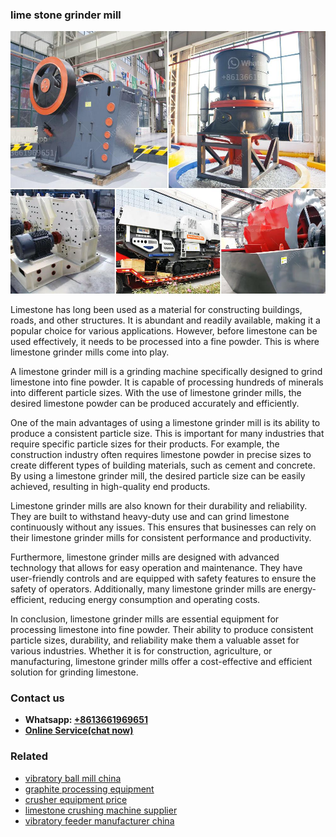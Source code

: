 <h3>lime stone grinder mill</h3><img src='1708663310.jpg' alt=''><p>Limestone has long been used as a material for constructing buildings, roads, and other structures. It is abundant and readily available, making it a popular choice for various applications. However, before limestone can be used effectively, it needs to be processed into a fine powder. This is where limestone grinder mills come into play.</p><p>A limestone grinder mill is a grinding machine specifically designed to grind limestone into fine powder. It is capable of processing hundreds of minerals into different particle sizes. With the use of limestone grinder mills, the desired limestone powder can be produced accurately and efficiently.</p><p>One of the main advantages of using a limestone grinder mill is its ability to produce a consistent particle size. This is important for many industries that require specific particle sizes for their products. For example, the construction industry often requires limestone powder in precise sizes to create different types of building materials, such as cement and concrete. By using a limestone grinder mill, the desired particle size can be easily achieved, resulting in high-quality end products.</p><p>Limestone grinder mills are also known for their durability and reliability. They are built to withstand heavy-duty use and can grind limestone continuously without any issues. This ensures that businesses can rely on their limestone grinder mills for consistent performance and productivity.</p><p>Furthermore, limestone grinder mills are designed with advanced technology that allows for easy operation and maintenance. They have user-friendly controls and are equipped with safety features to ensure the safety of operators. Additionally, many limestone grinder mills are energy-efficient, reducing energy consumption and operating costs.</p><p>In conclusion, limestone grinder mills are essential equipment for processing limestone into fine powder. Their ability to produce consistent particle sizes, durability, and reliability make them a valuable asset for various industries. Whether it is for construction, agriculture, or manufacturing, limestone grinder mills offer a cost-effective and efficient solution for grinding limestone.</p><h3>Contact us</h3><ul><li><strong>Whatsapp:&nbsp;<a href="https://wa.me/8613661969651">+8613661969651</a></strong></li><li><a href="https://swt.shibang-china.com/?git&amp;zhl&amp;lime stone grinder mill"><strong>Online Service(chat now)</strong></a></li></ul><h3>Related</h3><ul><li><a href='vibratory ball mill china.md'>vibratory ball mill china</a></li><li><a href='graphite processing equipment.md'>graphite processing equipment</a></li><li><a href='crusher equipment price.md'>crusher equipment price</a></li><li><a href='limestone crushing machine supplier.md'>limestone crushing machine supplier</a></li><li><a href='vibratory feeder manufacturer china.md'>vibratory feeder manufacturer china</a></li></ul>